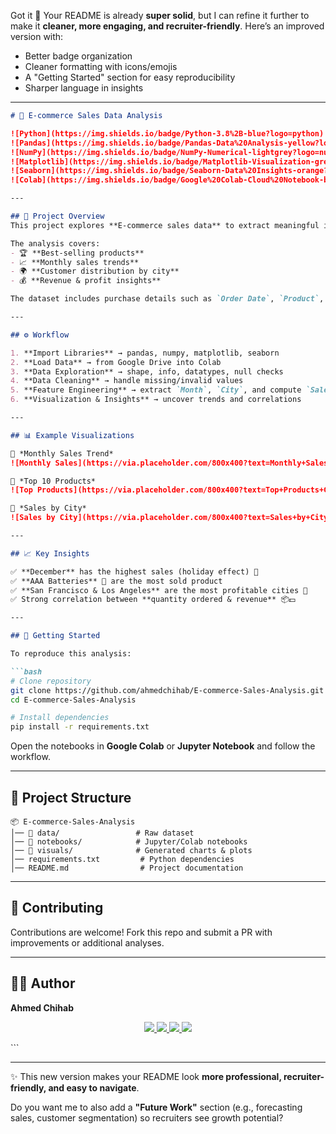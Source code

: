Got it 🚀 Your README is already **super solid**, but I can refine it further to make it **cleaner, more engaging, and recruiter-friendly**.
Here’s an improved version with:

* Better badge organization
* Cleaner formatting with icons/emojis
* A "Getting Started" section for easy reproducibility
* Sharper language in insights

---

````markdown
# 🛒 E-commerce Sales Data Analysis  

![Python](https://img.shields.io/badge/Python-3.8%2B-blue?logo=python)
![Pandas](https://img.shields.io/badge/Pandas-Data%20Analysis-yellow?logo=pandas)
![NumPy](https://img.shields.io/badge/NumPy-Numerical-lightgrey?logo=numpy)
![Matplotlib](https://img.shields.io/badge/Matplotlib-Visualization-green?logo=matplotlib)
![Seaborn](https://img.shields.io/badge/Seaborn-Data%20Insights-orange?logo=seaborn)
![Colab](https://img.shields.io/badge/Google%20Colab-Cloud%20Notebook-blue?logo=googlecolab)

---

## 📌 Project Overview  
This project explores **E-commerce sales data** to extract meaningful insights for business decision-making.  

The analysis covers:  
- 🏆 **Best-selling products**  
- 📈 **Monthly sales trends**  
- 🌍 **Customer distribution by city**  
- 💰 **Revenue & profit insights**  

The dataset includes purchase details such as `Order Date`, `Product`, `Quantity Ordered`, `Price Each`, and `Purchase Address`.  

---

## ⚙️ Workflow  

1. **Import Libraries** → pandas, numpy, matplotlib, seaborn  
2. **Load Data** → from Google Drive into Colab  
3. **Data Exploration** → shape, info, datatypes, null checks  
4. **Data Cleaning** → handle missing/invalid values  
5. **Feature Engineering** → extract `Month`, `City`, and compute `Sales`  
6. **Visualization & Insights** → uncover trends and correlations  

---

## 📊 Example Visualizations  

📌 *Monthly Sales Trend*  
![Monthly Sales](https://via.placeholder.com/800x400?text=Monthly+Sales+Chart)  

📌 *Top 10 Products*  
![Top Products](https://via.placeholder.com/800x400?text=Top+Products+Chart)  

📌 *Sales by City*  
![Sales by City](https://via.placeholder.com/800x400?text=Sales+by+City+Chart)  

---

## 📈 Key Insights  

✅ **December** has the highest sales (holiday effect) 🎄  
✅ **AAA Batteries** 🔋 are the most sold product  
✅ **San Francisco & Los Angeles** are the most profitable cities 🌆  
✅ Strong correlation between **quantity ordered & revenue** 📦💵  

---

## 🚀 Getting Started  

To reproduce this analysis:  

```bash
# Clone repository
git clone https://github.com/ahmedchihab/E-commerce-Sales-Analysis.git
cd E-commerce-Sales-Analysis

# Install dependencies
pip install -r requirements.txt
````

Open the notebooks in **Google Colab** or **Jupyter Notebook** and follow the workflow.

---

## 📂 Project Structure

```
📦 E-commerce-Sales-Analysis
│── 📁 data/                 # Raw dataset
│── 📁 notebooks/            # Jupyter/Colab notebooks
│── 📁 visuals/              # Generated charts & plots
│── requirements.txt         # Python dependencies
│── README.md                # Project documentation
```

---

## 🤝 Contributing

Contributions are welcome! Fork this repo and submit a PR with improvements or additional analyses.

---

## 👨‍💻 Author

**Ahmed Chihab**

<p align="center">
  <a href="mailto:ahmed.chihab@uit.ac.ma">
    <img src="https://img.shields.io/badge/Email-D14836?style=for-the-badge&logo=gmail&logoColor=white" />
  </a>
  <a href="https://github.com/ahmedchihab">
    <img src="https://img.shields.io/badge/GitHub-000?style=for-the-badge&logo=github&logoColor=white" />
  </a>
  <a href="https://www.linkedin.com/in/ahmed-chihab">
    <img src="https://img.shields.io/badge/LinkedIn-0A66C2?style=for-the-badge&logo=linkedin&logoColor=white" />
  </a>
  <a href="https://datascienceportfol.io/ahmedchihab">
    <img src="https://img.shields.io/badge/Portfolio-FF7139?style=for-the-badge&logo=firefox&logoColor=white" />
  </a>
</p>
```

---

✨ This new version makes your README look **more professional, recruiter-friendly, and easy to navigate**.

Do you want me to also add a **"Future Work"** section (e.g., forecasting sales, customer segmentation) so recruiters see growth potential?
